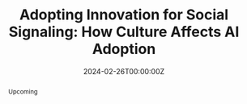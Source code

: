 ---
title: "Adopting Innovation for Social Signaling: How Culture Affects AI Adoption"
authors:
- admin
- Manoj Thomas
date: "2024-02-26T00:00:00Z"
doi: ""

# Publication type.
# Accepts a single type but formatted as a YAML list (for Hugo requirements).
# Enter a publication type from the CSL standard.
publication_types: ["article-journal"]

# Publication name and optional abbreviated publication name.
publication: "*Under Review*"
publication_short: ""

abstract: Upcoming



# links:
# - name: ""
#   url: ""
url_pdf: 
url_code: 
---